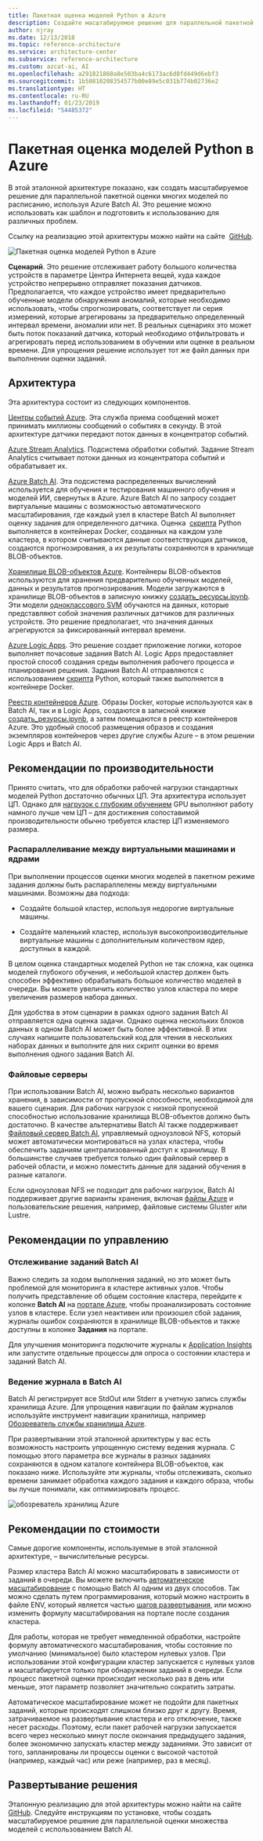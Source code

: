 ```yaml
---
title: Пакетная оценка моделей Python в Azure
description: Создайте масштабируемое решение для параллельной пакетной оценки моделей по расписанию, используя Azure Batch AI.
author: njray
ms.date: 12/13/2018
ms.topic: reference-architecture
ms.service: architecture-center
ms.subservice: reference-architecture
ms.custom: azcat-ai, AI
ms.openlocfilehash: a291821860a8e503ba4c6173ac6d8fd449d6ebf3
ms.sourcegitcommit: 1b50810208354577b00e89e5c031b774b02736e2
ms.translationtype: HT
ms.contentlocale: ru-RU
ms.lasthandoff: 01/23/2019
ms.locfileid: "54485372"
---
```

# <a name="batch-scoring-of-python-models-on-azure"></a>Пакетная оценка моделей Python в Azure

В этой эталонной архитектуре показано, как создать масштабируемое решение для параллельной пакетной оценки многих моделей по расписанию, используя Azure Batch AI. Это решение можно использовать как шаблон и подготовить к использованию для различных проблем.

Ссылку на реализацию этой архитектуры можно найти на сайте  [GitHub][github].

![Пакетная оценка моделей Python в Azure](./_images/batch-scoring-python.png)

**Сценарий**. Это решение отслеживает работу большого количества устройств в параметре Центра Интернета вещей, куда каждое устройство непрерывно отправляет показания датчиков. Предполагается, что каждое устройство имеет предварительно обученные модели обнаружения аномалий, которые необходимо использовать, чтобы спрогнозировать, соответствует ли серия измерений, которые агрегированы за предварительно определенный интервал времени, аномалии или нет. В реальных сценариях это может быть поток показаний датчика, который необходимо отфильтровать и агрегировать перед использованием в обучении или оценке в реальном времени. Для упрощения решение использует тот же файл данных при выполнении оценки заданий.

## <a name="architecture"></a>Архитектура

Эта архитектура состоит из следующих компонентов.

[Центры событий Azure][event-hubs]. Эта служба приема сообщений может принимать миллионы сообщений о событиях в секунду. В этой архитектуре датчики передают поток данных в концентратор событий.

[Azure Stream Analytics][stream-analytics]. Подсистема обработки событий. Задание Stream Analytics считывает потоки данных из концентратора событий и обрабатывает их.

[Azure Batch AI][batch-ai]. Эта подсистема распределенных вычислений используется для обучения и тестирования машинного обучения и моделей ИИ, свернутых в Azure. Azure Batch AI по запросу создает виртуальные машины с возможностью автоматического масштабирования, где каждый узел в кластере Batch AI выполняет оценку задания для определенного датчика. Оценка  [скрипта][python-script] Python выполняется в контейнерах Docker, созданных на каждом узле кластера, в котором считываются данные соответствующих датчиков, создаются прогнозирования, а их результаты сохраняются в хранилище BLOB-объектов.

[Хранилище BLOB-объектов Azure][storage]. Контейнеры BLOB-объектов используются для хранения предварительно обученных моделей, данных и результатов прогнозирования. Модели загружаются в хранилище BLOB-объектов в записную книжку [создать\_ресурсы.ipynb][create-resources]. Эти модели [одноклассового SVM][one-class-svm] обучаются на данных, которые представляют собой значения различных датчиков для различных устройств. Это решение предполагает, что значения данных агрегируются за фиксированный интервал времени.

[Azure Logic Apps][logic-apps]. Это решение создает приложение логики, которое выполняет почасовые задания Batch AI. Logic Apps предоставляет простой способ создания среды выполнения рабочего процесса и планирования решения. Задания Batch AI отправляются с использованием [скрипта][script] Python, который также выполняется в контейнере Docker.

[Реестр контейнеров Azure][acr]. Образы Docker, которые используются как в Batch AI, так и в Logic Apps, создаются в записной книжке [создать\_резурсы.ipynb][create-resources], а затем помещаются в реестр контейнеров Azure. Это удобный способ размещения образов и создания экземпляров контейнеров через другие службы Azure – в этом решении Logic Apps и Batch AI.

## <a name="performance-considerations"></a>Рекомендации по производительности

Принято считать, что для обработки рабочей нагрузки стандартных моделей Python достаточно обычных ЦП. Эта архитектура использует ЦП. Однако для [нагрузок с глубоким обучением][deep] GPU выполняют работу намного лучше чем ЦП – для достижения сопоставимой производительности обычно требуется кластер ЦП изменяемого размера.

### <a name="parallelizing-across-vms-vs-cores"></a>Распараллеливание между виртуальными машинами и ядрами

При выполнении процессов оценки многих моделей в пакетном режиме задания должны быть распараллелены между виртуальными машинами. Возможны два подхода:

* Создайте большой кластер, используя недорогие виртуальные машины.

* Создайте маленький кластер, используя высокопроизводительные виртуальные машины с дополнительным количеством ядер, доступных в каждой.

В целом оценка стандартных моделей Python не так сложна, как оценка моделей глубокого обучения, и небольшой кластер должен быть способен эффективно обрабатывать большое количество моделей в очереди. Вы можете увеличить количество узлов кластера по мере увеличения размеров набора данных.

Для удобства в этом сценарии в рамках одного задания Batch AI отправляется одна оценка задачи. Однако оценка нескольких блоков данных в одном Batch AI может быть более эффективной. В этих случаях напишите пользовательский код для чтения в нескольких наборах данных и выполните для них скрипт оценки во время выполнения одного задания Batch AI.

### <a name="file-servers"></a>Файловые серверы

При использовании Batch AI, можно выбрать несколько вариантов хранения, в зависимости от пропускной способности, необходимой для вашего сценария. Для рабочих нагрузок с низкой пропускной способностью использование хранилища BLOB-объектов должно быть достаточно. В качестве альтернативы Batch AI также поддерживает [Файловый сервер Batch AI][bai-file-server], управляемый одноузловой NFS, который может автоматически монтироваться на узлах кластера, чтобы обеспечить заданиям централизованный доступ к хранилищу. В большинстве случаев требуется только один файловый сервер в рабочей области, и можно поместить данные для заданий обучения в разные каталоги.

Если одноузловая NFS не подходит для рабочих нагрузок, Batch AI поддерживает другие варианты хранения, включая [файлы Azure][azure-files] и пользовательские решения, например, файловые системы Gluster или Lustre.

## <a name="management-considerations"></a>Рекомендации по управлению

### <a name="monitoring-batch-ai-jobs"></a>Отслеживание заданий Batch AI

Важно следить за ходом выполнения заданий, но это может быть проблемой для мониторинга в кластере активных узлов. Чтобы получить представление об общем состояние кластера, перейдите к колонке **Batch AI** на [портале Azure][portal], чтобы проанализировать состояние узлов в кластере. Если узел неактивен или произошел сбой задания, журналы ошибок сохраняются в хранилище BLOB-объектов и также доступны в колонке **Задания** на портале.

Для улучшения мониторинга подключите журналы к [Application Insights][ai] или запустите отдельные процессы для опроса о состоянии кластера и заданий Batch AI.

### <a name="logging-in-batch-ai"></a>Ведение журнала в Batch AI

Batch AI регистрирует все StdOut или Stderr в учетную запись службы хранилища Azure. Для упрощения навигации по файлам журналов используйте инструмент навигации хранилища, например [Обозреватель службы хранилища Azure][explorer].

При развертывании этой эталонной архитектуры у вас есть возможность настроить упрощенную систему ведения журнала. С помощью этого параметра все журналы в разных заданиях сохраняются в одном каталоге контейнера BLOB-объектов, как показано ниже. Используйте эти журналы, чтобы отслеживать, сколько времени занимает обработка каждого задания и каждого образа, чтобы вы лучше понимали, как оптимизировать процесс.

![обозреватель хранилищ Azure](./_images/batch-scoring-python-monitor.png)

## <a name="cost-considerations"></a>Рекомендации по стоимости

Самые дорогие компоненты, используемые в этой эталонной архитектуре, – вычислительные ресурсы.

Размер кластера Batch AI можно масштабировать в зависимости от заданий в очереди. Вы можете включить [автоматическое масштабирование][automatic-scaling] с помощью Batch AI одним из двух способов. Так можно сделать путем программирования, который можно настроить в файле ENV, который является частью [шагов развертывания][github], или можно изменить формулу масштабирования на портале после создания кластера.

Для работы, которая не требует немедленной обработки, настройте формулу автоматического масштабирования, чтобы состояние по умолчанию (минимальное) было кластером нулевых узлов. При использовании этой конфигурации кластер запускается с нулевых узлов и масштабируется только при обнаружении заданий в очереди. Если процесс пакетной оценки происходит несколько раз в день или меньше, этот параметр позволяет значительно сократить затраты.

Автоматическое масштабирование может не подойти для пакетных заданий, которые происходят слишком близко друг к другу. Время, затрачиваемое на развертывание кластера и его отключение, также несет расходы. Поэтому, если пакет рабочей нагрузки запускается всего через несколько минут после окончания предыдущего задания, более экономично запускать кластер между заданиями. Это зависит от того, запланированы ли процессы оценки с высокой частотой (например, каждый час) или реже (например, раз в месяц).

## <a name="deploy-the-solution"></a>Развертывание решения

Эталонную реализацию для этой архитектуры можно найти на сайте [GitHub][github]. Следуйте инструкциям по установке, чтобы создать масштабируемое решение для параллельной оценки множества моделей с использованием Batch AI.

[acr]: /azure/container-registry/container-registry-intro
[ai]: /azure/application-insights/app-insights-overview
[automatic-scaling]: /azure/batch/batch-automatic-scaling
[azure-files]: /azure/storage/files/storage-files-introduction
[batch-ai]: /azure/batch-ai/
[bai-file-server]: /azure/batch-ai/resource-concepts#file-server
[create-resources]: https://github.com/Azure/BatchAIAnomalyDetection/blob/master/create_resources.ipynb
[deep]: /azure/architecture/reference-architectures/ai/batch-scoring-deep-learning
[event-hubs]: /azure/event-hubs/event-hubs-geo-dr
[explorer]: https://azure.microsoft.com/en-us/features/storage-explorer/
[github]: https://github.com/Azure/BatchAIAnomalyDetection
[logic-apps]: /azure/logic-apps/logic-apps-overview
[one-class-svm]: http://scikit-learn.org/stable/modules/generated/sklearn.svm.OneClassSVM.html
[portal]: https://portal.azure.com
[python-script]: https://github.com/Azure/BatchAIAnomalyDetection/blob/master/batchai/predict.py
[script]: https://github.com/Azure/BatchAIAnomalyDetection/blob/master/sched/submit_jobs.py
[storage]: /azure/storage/blobs/storage-blobs-overview
[stream-analytics]: /azure/stream-analytics/
